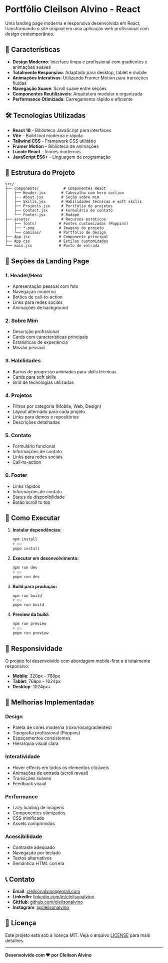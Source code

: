 # Portfólio Cleilson Alvino - React

Uma landing page moderna e responsiva desenvolvida em React, transformando o site original em uma aplicação web profissional com design contemporâneo.

## 🚀 Características

- **Design Moderno**: Interface limpa e profissional com gradientes e animações suaves
- **Totalmente Responsivo**: Adaptado para desktop, tablet e mobile
- **Animações Interativas**: Utilizando Framer Motion para transições fluidas
- **Navegação Suave**: Scroll suave entre seções
- **Componentes Reutilizáveis**: Arquitetura modular e organizada
- **Performance Otimizada**: Carregamento rápido e eficiente

## 🛠️ Tecnologias Utilizadas

- **React 18** - Biblioteca JavaScript para interfaces
- **Vite** - Build tool moderna e rápida
- **Tailwind CSS** - Framework CSS utilitário
- **Framer Motion** - Biblioteca de animações
- **Lucide React** - Ícones modernos
- **JavaScript ES6+** - Linguagem de programação

## 📁 Estrutura do Projeto

```
src/
├── components/           # Componentes React
│   ├── Header.jsx       # Cabeçalho com hero section
│   ├── About.jsx        # Seção sobre mim
│   ├── Skills.jsx       # Habilidades técnicas e soft skills
│   ├── Projects.jsx     # Portfólio de projetos
│   ├── Contact.jsx      # Formulário de contato
│   └── Footer.jsx       # Rodapé
├── assets/              # Recursos estáticos
│   ├── fonts/          # Fontes customizadas (Poppins)
│   ├── *.png           # Imagens do projeto
│   └── camisas/        # Portfolio de design
├── App.jsx             # Componente principal
├── App.css             # Estilos customizados
└── main.jsx            # Ponto de entrada
```

## 🎨 Seções da Landing Page

### 1. Header/Hero
- Apresentação pessoal com foto
- Navegação moderna
- Botões de call-to-action
- Links para redes sociais
- Animações de background

### 2. Sobre Mim
- Descrição profissional
- Cards com características principais
- Estatísticas de experiência
- Missão pessoal

### 3. Habilidades
- Barras de progresso animadas para skills técnicas
- Cards para soft skills
- Grid de tecnologias utilizadas

### 4. Projetos
- Filtros por categoria (Mobile, Web, Design)
- Layout alternado para cada projeto
- Links para demos e repositórios
- Descrições detalhadas

### 5. Contato
- Formulário funcional
- Informações de contato
- Links para redes sociais
- Call-to-action

### 6. Footer
- Links rápidos
- Informações de contato
- Status de disponibilidade
- Botão scroll to top

## 🚀 Como Executar

1. **Instalar dependências:**
   ```bash
   npm install
   # ou
   pnpm install
   ```

2. **Executar em desenvolvimento:**
   ```bash
   npm run dev
   # ou
   pnpm run dev
   ```

3. **Build para produção:**
   ```bash
   npm run build
   # ou
   pnpm run build
   ```

4. **Preview da build:**
   ```bash
   npm run preview
   # ou
   pnpm run preview
   ```

## 📱 Responsividade

O projeto foi desenvolvido com abordagem mobile-first e é totalmente responsivo:

- **Mobile**: 320px - 768px
- **Tablet**: 768px - 1024px  
- **Desktop**: 1024px+

## 🎯 Melhorias Implementadas

### Design
- Paleta de cores moderna (roxo/rosa/gradientes)
- Tipografia profissional (Poppins)
- Espaçamentos consistentes
- Hierarquia visual clara

### Interatividade
- Hover effects em todos os elementos clicáveis
- Animações de entrada (scroll reveal)
- Transições suaves
- Feedback visual

### Performance
- Lazy loading de imagens
- Componentes otimizados
- CSS minificado
- Assets comprimidos

### Acessibilidade
- Contraste adequado
- Navegação por teclado
- Textos alternativos
- Semântica HTML correta

## 📞 Contato

- **Email**: cleilsonalvino@email.com
- **LinkedIn**: [linkedin.com/in/cleilsonalvino](https://www.linkedin.com/in/cleilsonalvino/)
- **GitHub**: [github.com/cleilsonalvino](https://github.com/cleilsonalvino)
- **Instagram**: [@cleilsonalvino](https://www.instagram.com/cleilsonalvino/)

## 📄 Licença

Este projeto está sob a licença MIT. Veja o arquivo [LICENSE](LICENSE) para mais detalhes.

---

**Desenvolvido com ❤️ por Cleilson Alvino**

